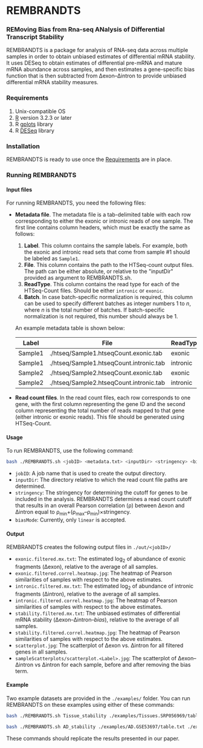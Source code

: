 # REMBRANDTS

### REMoving Bias from Rna-seq ANalysis of Differential Transcript Stability

REMBRANDTS is a package for analysis of RNA-seq data across multiple samples in order to obtain unbiased estimates of differential mRNA stability. It uses DESeq to obtain estimates of differential pre-mRNA and mature mRNA abundance across samples, and then estimates a gene-specific bias function that is then subtracted from &Delta;exon–&Delta;intron to provide unbiased differential mRNA stability measures.

### Requirements

1. Unix-compatible OS
2. [R](https://www.r-project.org/) version 3.2.3 or later
3. R [gplots](https://cran.r-project.org/web/packages/gplots/index.html) library
4. R [DESeq](http://bioconductor.org/packages/release/bioc/html/DESeq.html) library

### Installation

REMBRANDTS is ready to use once the [Requirements](#requirements) are in place.

### Running REMBRANDTS


#### Input files

For running REMBRANDTS, you need the following files:

* **Metadata file**. The metadata file is a tab-delimited table with each row corresponding to either the exonic or intronic reads of one sample. The first line contains column headers, which must be exactly the same as follows:
	1. **Label**. This column contains the sample labels. For example, both the exonic and intronic read sets that come from sample #1 should be labeled as `Sample1`.
	2. **File**. This column contains the path to the HTSeq-count output files. The path can be either absolute, or relative to the "inputDir" provided as argument to REMBRANDTS.sh.
	3. **ReadType**. This column contains the read type for each of the HTSeq-Count files. Should be either `intronic` or `exonic`.
	4. **Batch**. In case batch-specific normalization is required, this column can be used to specify different batches as integer numbers 1 to *n*, where *n* is the total number of batches. If batch-specific normalization is not required, this number should always be 1.

  An example metadata table is shown below:
  
  | Label   | File                                    | ReadType | Batch |
  | ------- | --------------------------------------- | -------- | ----- |
  | Sample1 | ./htseq/Sample1.htseqCount.exonic.tab   | exonic   | 1     |
  | Sample1 | ./htseq/Sample1.htseqCount.intronic.tab | intronic | 1     |
  | Sample2 | ./htseq/Sample2.htseqCount.exonic.tab   | exonic   | 1     |
  | Sample2 | ./htseq/Sample2.htseqCount.intronic.tab | intronic | 1     |

* **Read count files**. In the read count files, each row corresponds to one gene, with the first column representing the gene ID and the second column representing the total number of reads mapped to that gene (either intronic or exonic reads). This file should be generated using HTSeq-Count.

#### Usage

To run REMBRANDTS, use the following command:

```bash
bash ./REMBRANDTS.sh <jobID> <metadata.txt> <inputDir> <stringency> <biasMode>
```
* `jobID`: A job name that is used to create the output directory.
* `inputDir`: The directory relative to which the read count file paths are determined.
* `stringency`: The stringency for determining the cutoff for genes to be included in the analysis. REMBRANDTS determines a read count cutoff that results in an overall Pearson correlation (&rho;) between &Delta;exon and &Delta;intron equal to &rho;<sub>min</sub>+(&rho;<sub>max</sub>–&rho;<sub>min</sub>)×stringency.
* `biasMode`: Currently, only `linear` is accepted.

#### Output

REMBRANDTS creates the following output files in `./out/<jobID>/`

* `exonic.filtered.mx.txt`: The estimated log<sub>2</sub> of abundance of exonic fragments (&Delta;exon), relative to the average of all samples.
* `exonic.filtered.correl.heatmap.jpg`: The heatmap of Pearson similarities of samples with respect to the above estimates.
* `intronic.filtered.mx.txt`: The estimated log<sub>2</sub> of abundance of intronic fragments (&Delta;intron), relative to the average of all samples.
* `intronic.filtered.correl.heatmap.jpg`: The heatmap of Pearson similarities of samples with respect to the above estimates.
* `stability.filtered.mx.txt`: The unbiased estimates of differential mRNA stability (&Delta;exon–&Delta;intron–*bias*), relative to the average of all samples.
* `stability.filtered.correl.heatmap.jpg`: The heatmap of Pearson similarities of samples with respect to the above estimates.
* `scatterplot.jpg`: The scatterplot of &Delta;exon vs. &Delta;intron for all filtered genes in all samples.
* `sampleScatterplots/scatterplot.<Label>.jpg`: The scatterplot of &Delta;exon–&Delta;intron vs &Delta;intron for each sample, before and after removing the bias term.


#### Example

Two example datasets are provided in the `./examples/` folder. You can run REMBRANDTS on these examples using either of these commands:
```bash
bash ./REMBRANDTS.sh Tissue_stability ./examples/Tissues.SRP056969/table.txt ./examples/Tissues.SRP056969 0.99 linear
```
```bash
bash ./REMBRANDTS.sh AD_stability ./examples/AD.GSE53697/table.txt ./examples/AD.GSE53697 0.7 linear
```
These commands should replicate the results presented in our paper.
